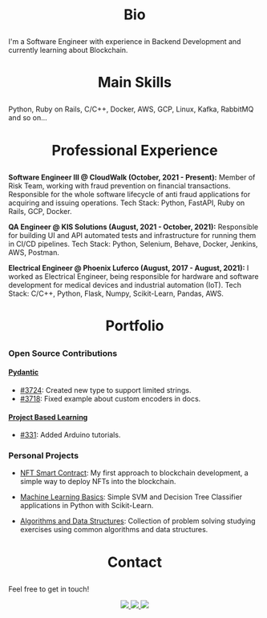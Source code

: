# <p align="center"> Bio </p>

I'm a Software Engineer with experience in Backend Development and currently learning about Blockchain.

# <p align="center"> Main Skills </p>

Python, Ruby on Rails, C/C++, Docker, AWS, GCP, Linux, Kafka, RabbitMQ and so on...

# <p align="center"> Professional Experience </p>

**Software Engineer III @ CloudWalk (October, 2021 - Present):** Member of Risk Team, working with fraud prevention on financial transactions. Responsible for the whole software lifecycle of anti fraud applications for acquiring and issuing operations. Tech Stack: Python, FastAPI, Ruby on Rails, GCP, Docker.

**QA Engineer @ KIS Solutions (August, 2021 - October, 2021):** Responsible for building UI and API automated tests and infrastructure for running them in CI/CD pipelines. Tech Stack: Python, Selenium, Behave, Docker, Jenkins, AWS, Postman.

**Electrical Engineer @ Phoenix Luferco (August, 2017 - August, 2021):** I worked as Electrical Engineer, being responsible for hardware and software development for medical devices and industrial automation (IoT). Tech Stack: C/C++, Python, Flask, Numpy, Scikit-Learn, Pandas, AWS.

# <p align="center"> Portfolio </p>

### Open Source Contributions

#### [Pydantic](https://github.com/samuelcolvin/pydantic)
- [#3724](https://github.com/samuelcolvin/pydantic/pull/3724): Created new type to support limited strings.
- [#3718](https://github.com/samuelcolvin/pydantic/pull/3718): Fixed example about custom encoders in docs.

#### [Project Based Learning](https://github.com/practical-tutorials/project-based-learning)
- [#331](https://github.com/practical-tutorials/project-based-learning/pull/331): Added Arduino tutorials.

### Personal Projects

- [NFT Smart Contract](https://github.com/lucastosetto/nft-genesis): My first approach to blockchain development, a simple way to deploy NFTs into the blockchain.

- [Machine Learning Basics](https://github.com/lucastosetto/machine-learning-basics): Simple SVM and Decision Tree Classifier applications in Python with Scikit-Learn. 

- [Algorithms and Data Structures](https://github.com/lucastosetto/algorithms-data-structures): Collection of problem solving studying exercises using common algorithms and data structures.
    
# <p align="center"> Contact </p>

Feel free to get in touch!

<p align="center">

<a href="https://www.linkedin.com/in/lucastosettomorvillo" alt="linkedin" target="_blank">
 <img src="https://img.shields.io/badge/LinkedIn-0077B5?style=for-the-badge&logo=linkedin&logoColor=white">
</a>

<a href="https://wa.me/5516981346245" alt="WhatsApp" target="_blank">
 <img src="https://img.shields.io/badge/WhatsApp-25D366?style=for-the-badge&logo=whatsapp&logoColor=white"/>
</a>

<a href="mailto:lucastosetto@outlook.com" alt="Outlook" target="_blank">
 <img src="https://img.shields.io/badge/Microsoft_Outlook-0078D4?style=for-the-badge&logo=microsoft-outlook&logoColor=white"/>
</a>

 </p>
